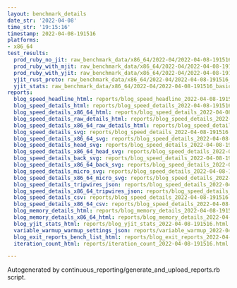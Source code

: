 ```yaml
---
layout: benchmark_details
date_str: '2022-04-08'
time_str: '19:15:16'
timestamp: 2022-04-08-191516
platforms:
- x86_64
test_results:
  prod_ruby_no_jit: raw_benchmark_data/x86_64/2022-04/2022-04-08-191516_basic_benchmark_prod_ruby_no_jit.json
  prod_ruby_with_mjit: raw_benchmark_data/x86_64/2022-04/2022-04-08-191516_basic_benchmark_prod_ruby_with_mjit.json
  prod_ruby_with_yjit: raw_benchmark_data/x86_64/2022-04/2022-04-08-191516_basic_benchmark_prod_ruby_with_yjit.json
  yjit_rust_proto: raw_benchmark_data/x86_64/2022-04/2022-04-08-191516_basic_benchmark_yjit_rust_proto.json
  yjit_stats: raw_benchmark_data/x86_64/2022-04/2022-04-08-191516_basic_benchmark_yjit_stats.json
reports:
  blog_speed_headline_html: reports/blog_speed_headline_2022-04-08-191516.html
  blog_speed_details_html: reports/blog_speed_details_2022-04-08-191516.html
  blog_speed_details_x86_64_html: reports/blog_speed_details_2022-04-08-191516.x86_64.html
  blog_speed_details_raw_details_html: reports/blog_speed_details_2022-04-08-191516.raw_details.html
  blog_speed_details_x86_64_raw_details_html: reports/blog_speed_details_2022-04-08-191516.x86_64.raw_details.html
  blog_speed_details_svg: reports/blog_speed_details_2022-04-08-191516.svg
  blog_speed_details_x86_64_svg: reports/blog_speed_details_2022-04-08-191516.x86_64.svg
  blog_speed_details_head_svg: reports/blog_speed_details_2022-04-08-191516.head.svg
  blog_speed_details_x86_64_head_svg: reports/blog_speed_details_2022-04-08-191516.x86_64.head.svg
  blog_speed_details_back_svg: reports/blog_speed_details_2022-04-08-191516.back.svg
  blog_speed_details_x86_64_back_svg: reports/blog_speed_details_2022-04-08-191516.x86_64.back.svg
  blog_speed_details_micro_svg: reports/blog_speed_details_2022-04-08-191516.micro.svg
  blog_speed_details_x86_64_micro_svg: reports/blog_speed_details_2022-04-08-191516.x86_64.micro.svg
  blog_speed_details_tripwires_json: reports/blog_speed_details_2022-04-08-191516.tripwires.json
  blog_speed_details_x86_64_tripwires_json: reports/blog_speed_details_2022-04-08-191516.x86_64.tripwires.json
  blog_speed_details_csv: reports/blog_speed_details_2022-04-08-191516.csv
  blog_speed_details_x86_64_csv: reports/blog_speed_details_2022-04-08-191516.x86_64.csv
  blog_memory_details_html: reports/blog_memory_details_2022-04-08-191516.html
  blog_memory_details_x86_64_html: reports/blog_memory_details_2022-04-08-191516.x86_64.html
  blog_yjit_stats_html: reports/blog_yjit_stats_2022-04-08-191516.html
  variable_warmup_warmup_settings_json: reports/variable_warmup_2022-04-08-191516.warmup_settings.json
  blog_exit_reports_bench_list_html: reports/blog_exit_reports_2022-04-08-191516.bench_list.html
  iteration_count_html: reports/iteration_count_2022-04-08-191516.html

---
```

Autogenerated by continuous_reporting/generate_and_upload_reports.rb script.
